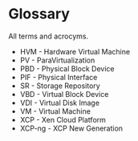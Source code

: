 # Glossary

All terms and acrocyms.

* HVM - Hardware Virtual Machine
* PV - ParaVirtualization
* PBD - Physical Block Device
* PIF - Physical Interface
* SR - Storage Repository
* VBD - Virtual Block Device
* VDI - Virtual Disk Image
* VM - Virtual Machine
* XCP - Xen Cloud Platform
* XCP-ng - XCP New Generation